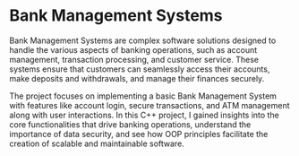 # Bank Management Systems
Bank Management Systems are complex software solutions designed to handle the various aspects of banking operations, such as account management, transaction processing, and customer service. These systems ensure that customers can seamlessly access their accounts, make deposits and withdrawals, and manage their finances securely.

The project focuses on implementing a basic Bank Management System with features like account login, secure transactions, and ATM management along with user interactions. 
In this C++ project, I gained insights into the core functionalities that drive banking operations, understand the importance of data security, and see how OOP principles facilitate the creation of scalable and maintainable software.
